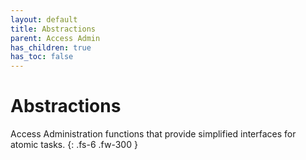 ```yaml
---
layout: default
title: Abstractions
parent: Access Admin
has_children: true
has_toc: false
---
```


# Abstractions

Access Administration functions that provide simplified interfaces for atomic tasks.
{: .fs-6 .fw-300 }